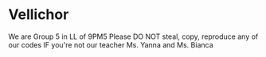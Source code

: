 # Vellichor
We are Group 5 in LL of 9PM5 
Please DO NOT steal, copy, reproduce any of our codes IF you're not our teacher Ms. Yanna and Ms. Bianca
